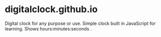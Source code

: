 # digitalclock.github.io
Digital clock for any purpose or use. Simple clock built in JavaScript for learning. Shows hours:minutes:seconds .
